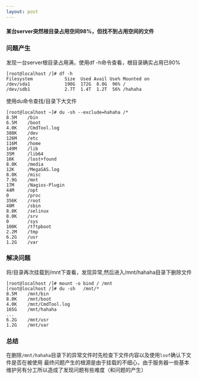 ```yaml
---
layout: post
---
```

#### 某台server突然根目录占用空间98%，但找不到占用空间的文件

### 问题产生

发现一台server根目录占用满，使用df -h命令查看，根目录确实占用已90%

```
[root@localhost /]# df -h
Filesystem            Size  Used Avail Use% Mounted on
/dev/sda1             190G  172G  8.0G  96% /
/dev/sdb1             2.7T  1.4T  1.2T  56% /hahaha

```

使用du命令查找/目录下大文件

```
[root@localhost ~]# du -sh --exclude=hahaha /*
8.5M    /bin
6.5M    /boot
4.0K    /CmdTool.log
388K    /dev
126M    /etc
116M    /home
149M    /lib
35M     /lib64
16K     /lost+found
8.0K    /media
12K     /MegaSAS.log
8.0K    /misc
7.9G    /mnt
17M     /Nagios-Plugin
44M     /opt
0       /proc
356K    /root
40M     /sbin
8.0K    /selinux
8.0K    /srv
0       /sys
100K    /tftpboot
2.2M    /tmp
6.2G    /usr
1.2G    /var

```

### 解决问题
将/目录再次挂载到/mnt下查看，发现异常,然后进入/mnt/hahaha目录下删除文件
```
[root@localhost /]# mount -o bind / /mnt
[root@localhost /]# du -sh   /mnt/*
8.5M    /mnt/bin
8.0K    /mnt/boot
4.0K    /mnt/CmdTool.log
165G    /mnt/hahaha
...
6.2G    /mnt/usr
1.2G    /mnt/var

```

### 总结
在删除`/mnt/hahaha`目录下的异常文件时先检查下文件内容以及使用`lsof`确认下文件是否在被使用
最终问题产生的根源是由于挂载的不细心，由于服务器一些基本维护另有分工所以造成了发现问题有些难度（和问题的产生）
